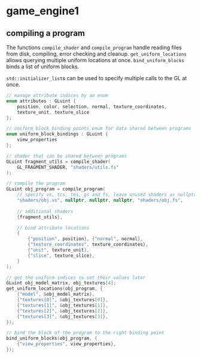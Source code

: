 # game_engine1

## compiling a program

The functions `compile_shader` and `compile_program` handle reading files from disk, compiling, error checking and cleanup. `get_uniform_locations` allows querying multiple uniform locations at once. `bind_uniform_blocks` binds a list of uniform blocks.

`std::initializer_list`s can be used to specify multiple calls to the GL at once.

~~~~c++
// manage attribute indices by an enum
enum attributes : GLuint {
    position, color, selection, normal, texture_coordinates,
    texture_unit, texture_slice
};

// uniform block binding points enum for data shared between programs
enum uniform_block_bindings : GLuint {
    view_properties
};

// shader that can be shared between programs
GLuint fragment_utils = compile_shader(
    GL_FRAGMENT_SHADER, "shaders/utils.fs"
);

// compile the program
GLuint obj_program = compile_program(
    // specify vs, tcs, tes, gs and fs, leave unused shaders as nullptr
    "shaders/obj.vs", nullptr, nullptr, nullptr, "shaders/obj.fs",
    
    // additional shaders
    {fragment_utils},

    // bind attribute locations
    {
        {"position", position}, {"normal", normal},
        {"texture_coordinates", texture_coordinates},
        {"unit", texture_unit},
        {"slice", texture_slice},
    }
);

// get the uniform indices to set their values later
GLuint obj_model_matrix, obj_textures[4];
get_uniform_locations(obj_program, {
    {"model", &obj_model_matrix},
    {"textures[0]", &obj_textures[0]},
    {"textures[1]", &obj_textures[1]},
    {"textures[2]", &obj_textures[2]},
    {"textures[3]", &obj_textures[3]},
});

// bind the block of the program to the right binding point 
bind_uniform_blocks(obj_program, {
    {"view_properties", view_properties},
});
~~~~
